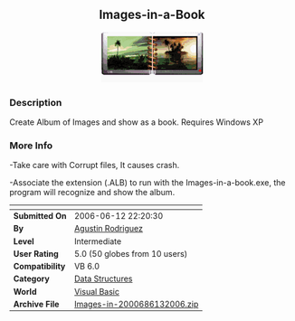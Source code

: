 ﻿<div align="center">

## Images\-in\-a\-Book

<img src="PIC20066131439576359.gif">
</div>

### Description

Create Album of Images and show as a book. Requires Windows XP
 
### More Info
 
-Take care with Corrupt files, It causes crash.

-Associate the extension (.ALB) to run with the Images-in-a-book.exe, the program will recognize and show the album.


<span>             |<span>
---                |---
**Submitted On**   |2006-06-12 22:20:30
**By**             |[Agustin Rodriguez](https://github.com/Planet-Source-Code/PSCIndex/blob/master/ByAuthor/agustin-rodriguez.md)
**Level**          |Intermediate
**User Rating**    |5.0 (50 globes from 10 users)
**Compatibility**  |VB 6\.0
**Category**       |[Data Structures](https://github.com/Planet-Source-Code/PSCIndex/blob/master/ByCategory/data-structures__1-33.md)
**World**          |[Visual Basic](https://github.com/Planet-Source-Code/PSCIndex/blob/master/ByWorld/visual-basic.md)
**Archive File**   |[Images\-in\-2000686132006\.zip](https://github.com/Planet-Source-Code/agustin-rodriguez-images-in-a-book__1-65657/archive/master.zip)








